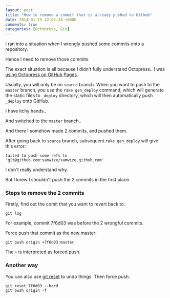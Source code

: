 ```yaml
---
layout: post
title: "How to remove a commit that is already pushed to Github"
date: 2014-01-15 22:02:24 +0800
comments: true
categories: [Octopress, Git]
---
```


I ran into a situation when I wrongly pushed some commits onto a repository.

Hence I need to remove those commits.

<!-- more -->

The exact situation is all because I didn't fully understand Octopress.. I was [using Octopress on GitHub Pages](http://samwize.com/2012/09/11/how-to-setup-octopress-on-github-pages/).

Usually, you will only be on `source` branch. When you want to push to the `master` branch, you use the `rake gen_deploy` command, which will generate the static files to `_deploy` directory, which will then automatically push `_deploy` onto GitHub.

I have itchy hands..

And switched to the `master` branch..

And there I somehow made 2 commits, and pushed them.

After going back to `source` branch, subsequent `rake gen_deploy` will give this error: 

	failed to push some refs to 'git@github.com:samwize/samwize.github.com'

I don't really understand why. 

But I knew I shouldn't push the 2 commits in the first place.

### Steps to remove the 2 commits

Firstly, find out the comit that you want to revert back to. 

	git log

For example, commit 7f6d03 was before the 2 wrongful commits.

Force push that commit as the new master:

	git push origin +7f6d03:master

The `+` is interpreted as forced push.


### Another way 

You can also use [git reset](http://git-scm.com/book/en/Git-Basics-Undoing-Things) to undo things. Then force push.

	git reset 7f6d03 --hard
	git push origin -f